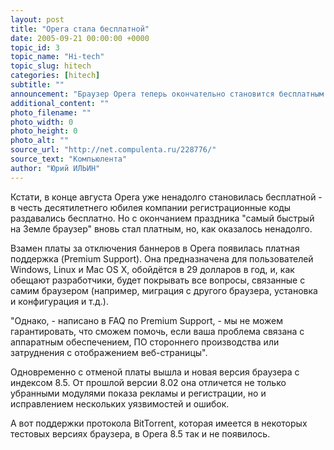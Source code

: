 ```yaml
---
layout: post
title: "Opera стала бесплатной"
date: 2005-09-21 00:00:00 +0000
topic_id: 3
topic_name: "Hi-tech"
topic_slug: hitech
categories: [hitech]
subtitle: ""
announcement: "Браузер Opera теперь окончательно становится бесплатным. Если раньше бесплатная версия содержала рекламный баннер, убрать который можно было, только выплатив лицензионный сбор, то теперь ни того, ни другого нет. Пользуйтесь на здоровье."
additional_content: ""
photo_filename: ""
photo_width: 0
photo_height: 0
photo_alt: ""
source_url: "http://net.compulenta.ru/228776/"
source_text: "Компьюлента"
author: "Юрий ИЛЬИН"
---
```

Кстати, в конце августа Opera уже ненадолго становилась бесплатной - в честь десятилетнего юбилея компании регистрационные коды раздавались бесплатно. Но с окончанием праздника "самый быстрый на Земле браузер" вновь стал платным, но, как оказалось ненадолго.

Взамен платы за отключения баннеров в Opera появилась платная поддержка (Premium Support). Она предназначена для пользователей Windows, Linux и Mac OS X, обойдётся в 29 долларов в год, и, как обещают разработчики, будет покрывать все вопросы, связанные с самим браузером (например, миграция с другого браузера, установка и конфигурация и т.д.).

"Однако, - написано в FAQ по Premium Support, - мы не можем гарантировать, что сможем помочь, если ваша проблема связана с аппаратным обеспечением, ПО стороннего производства или затруднения с отображением веб-страницы".

Одновременно с отменой платы вышла и новая версия браузера с индексом 8.5. От прошлой версии 8.02 она отличется не только убранными модулями показа рекламы и регистрации, но и исправлением нескольких уязвимостей и ошибок.

А вот поддержки протокола BitTorrent, которая имеется в некоторых тестовых версиях браузера, в Opera 8.5 так и не появилось.
